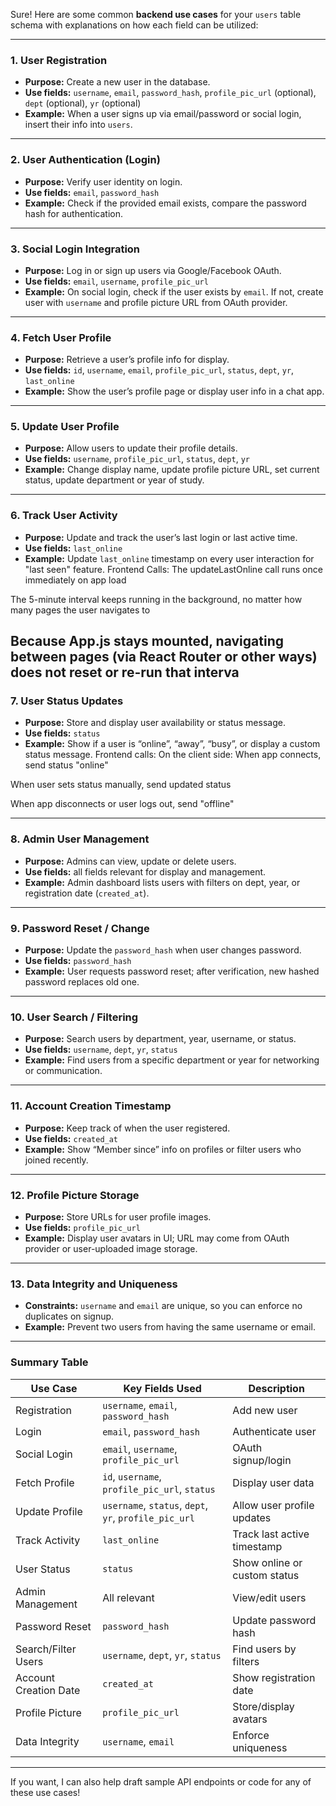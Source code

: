 Sure! Here are some common **backend use cases** for your `users` table schema with explanations on how each field can be utilized:

---

### 1. **User Registration**

* **Purpose:** Create a new user in the database.
* **Use fields:** `username`, `email`, `password_hash`, `profile_pic_url` (optional), `dept` (optional), `yr` (optional)
* **Example:** When a user signs up via email/password or social login, insert their info into `users`.

---

### 2. **User Authentication (Login)**

* **Purpose:** Verify user identity on login.
* **Use fields:** `email`, `password_hash`
* **Example:** Check if the provided email exists, compare the password hash for authentication.

---

### 3. **Social Login Integration**

* **Purpose:** Log in or sign up users via Google/Facebook OAuth.
* **Use fields:** `email`, `username`, `profile_pic_url`
* **Example:** On social login, check if the user exists by `email`. If not, create user with `username` and profile picture URL from OAuth provider.

---

### 4. **Fetch User Profile**

* **Purpose:** Retrieve a user’s profile info for display.
* **Use fields:** `id`, `username`, `email`, `profile_pic_url`, `status`, `dept`, `yr`, `last_online`
* **Example:** Show the user’s profile page or display user info in a chat app.

---

### 5. **Update User Profile**

* **Purpose:** Allow users to update their profile details.
* **Use fields:** `username`, `profile_pic_url`, `status`, `dept`, `yr`
* **Example:** Change display name, update profile picture URL, set current status, update department or year of study.

---

### 6. **Track User Activity**

* **Purpose:** Update and track the user’s last login or last active time.
* **Use fields:** `last_online`
* **Example:** Update `last_online` timestamp on every user interaction for "last seen" feature.
Frontend Calls:
The updateLastOnline call runs once immediately on app load

The 5-minute interval keeps running in the background, no matter how many pages the user navigates to

Because App.js stays mounted, navigating between pages (via React Router or other ways) does not reset or re-run that interva
---

### 7. **User Status Updates**

* **Purpose:** Store and display user availability or status message.
* **Use fields:** `status`
* **Example:** Show if a user is “online”, “away”, “busy”, or display a custom status message.
Frontend calls:
On the client side:
When app connects, send status "online"

When user sets status manually, send updated status

When app disconnects or user logs out, send "offline"

---

### 8. **Admin User Management**

* **Purpose:** Admins can view, update or delete users.
* **Use fields:** all fields relevant for display and management.
* **Example:** Admin dashboard lists users with filters on dept, year, or registration date (`created_at`).

---

### 9. **Password Reset / Change**

* **Purpose:** Update the `password_hash` when user changes password.
* **Use fields:** `password_hash`
* **Example:** User requests password reset; after verification, new hashed password replaces old one.

---

### 10. **User Search / Filtering**

* **Purpose:** Search users by department, year, username, or status.
* **Use fields:** `username`, `dept`, `yr`, `status`
* **Example:** Find users from a specific department or year for networking or communication.

---

### 11. **Account Creation Timestamp**

* **Purpose:** Keep track of when the user registered.
* **Use fields:** `created_at`
* **Example:** Show “Member since” info on profiles or filter users who joined recently.

---

### 12. **Profile Picture Storage**

* **Purpose:** Store URLs for user profile images.
* **Use fields:** `profile_pic_url`
* **Example:** Display user avatars in UI; URL may come from OAuth provider or user-uploaded image storage.

---

### 13. **Data Integrity and Uniqueness**

* **Constraints:** `username` and `email` are unique, so you can enforce no duplicates on signup.
* **Example:** Prevent two users from having the same username or email.

---

### Summary Table

| Use Case              | Key Fields Used                                       | Description                  |
| --------------------- | ----------------------------------------------------- | ---------------------------- |
| Registration          | `username`, `email`, `password_hash`                  | Add new user                 |
| Login                 | `email`, `password_hash`                              | Authenticate user            |
| Social Login          | `email`, `username`, `profile_pic_url`                | OAuth signup/login           |
| Fetch Profile         | `id`, `username`, `profile_pic_url`, `status`         | Display user data            |
| Update Profile        | `username`, `status`, `dept`, `yr`, `profile_pic_url` | Allow user profile updates   |
| Track Activity        | `last_online`                                         | Track last active timestamp  |
| User Status           | `status`                                              | Show online or custom status |
| Admin Management      | All relevant                                          | View/edit users              |
| Password Reset        | `password_hash`                                       | Update password hash         |
| Search/Filter Users   | `username`, `dept`, `yr`, `status`                    | Find users by filters        |
| Account Creation Date | `created_at`                                          | Show registration date       |
| Profile Picture       | `profile_pic_url`                                     | Store/display avatars        |
| Data Integrity        | `username`, `email`                                   | Enforce uniqueness           |

---

If you want, I can also help draft sample API endpoints or code for any of these use cases!
